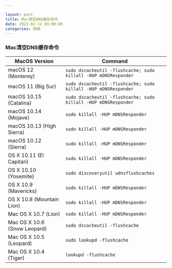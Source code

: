 ```yaml
---

layout: post
title: Mac清空DNS缓存命令
date: 2023-02-12 09:00:00
categories: 网络
---
```


### Mac清空DNS缓存命令

<table>
<thead>
<tr>
<th>MacOS Version</th>
<th>Command</th>
</tr>
</thead>
<tbody>
<tr>
<td>macOS 12 (Monterey)</td>
<td><code>sudo dscacheutil -flushcache; sudo killall -HUP mDNSResponder</code></td>
</tr>
<tr>
<td>macOS 11 (Big Sur)</td>
<td><code>sudo dscacheutil -flushcache; sudo killall -HUP mDNSResponder</code></td>
</tr>
<tr>
<td>macOS 10.15 (Catalina)</td>
<td><code>sudo dscacheutil -flushcache; sudo killall -HUP mDNSResponder</code></td>
</tr>
<tr>
<td>macOS 10.14 (Mojave)</td>
<td><code>sudo killall -HUP mDNSResponder</code></td>
</tr>
<tr>
<td>macOS 10.13 (High Sierra)</td>
<td><code>sudo killall -HUP mDNSResponder</code></td>
</tr>
<tr>
<td>macOS 10.12 (Sierra)</td>
<td><code>sudo killall -HUP mDNSResponder</code></td>
</tr>
<tr>
<td>OS X 10.11 (El Capitan)</td>
<td><code>sudo killall -HUP mDNSResponder</code></td>
</tr>
<tr>
<td>OS X 10.10 (Yosemite)</td>
<td><code>sudo discoveryutil udnsflushcaches</code></td>
</tr>
<tr>
<td>OS X 10.9 (Mavericks)</td>
<td><code>sudo killall -HUP mDNSResponder</code></td>
</tr>
<tr>
<td>OS X 10.8 (Mountain Lion)</td>
<td><code>sudo killall -HUP mDNSResponder</code></td>
</tr>
<tr>
<td>Mac OS X 10.7 (Lion)</td>
<td><code>sudo killall -HUP mDNSResponder</code></td>
</tr>
<tr>
<td>Mac OS X 10.6 (Snow Leopard)</td>
<td><code>sudo dscacheutil -flushcache</code></td>
</tr>
<tr>
<td>Mac OS X 10.5 (Leopard)</td>
<td><code>sudo lookupd -flushcache</code></td>
</tr>
<tr>
<td>Mac OS X 10.4 (Tiger)</td>
<td><code>lookupd -flushcache</code></td>
</tr>
</tbody>
</table>
